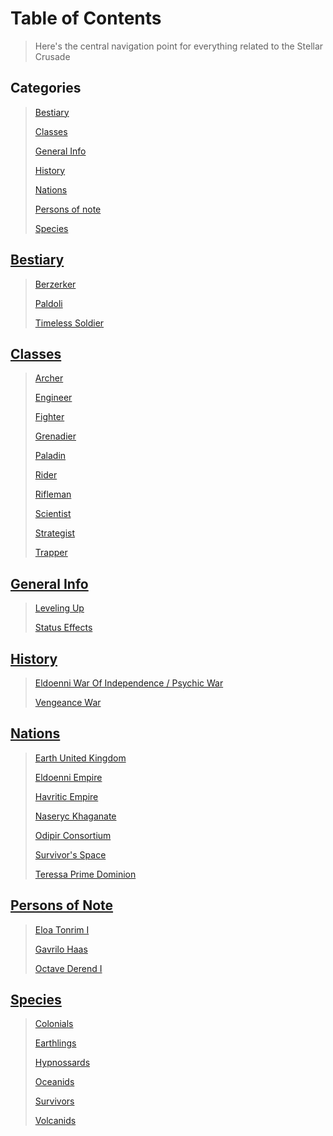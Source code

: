 #   Table of Contents

>   Here's the central navigation point for everything related to the Stellar Crusade

##  Categories

>   [Bestiary](#bestiary)
>
>   [Classes](#classes)
>
>   [General Info](#general-info)
>
>   [History](#history)
>
>   [Nations](#nations)
>
>   [Persons of note](#persons-of-note)
>
>   [Species](#species)

##  [Bestiary](beasts/Bestiary.md)

>   [Berzerker](/beasts/MinorBerzerker.md)
>
>   [Paldoli](/beasts/Paldoli.md)
>
>   [Timeless Soldier](/beasts/TimelessSoldier.md)

##  [Classes](classes/ClassesNavigation.md)

>   [Archer](/classes/Archer.md)
>
>   [Engineer](/classes/Engineer.md)
>
>   [Fighter](/classes/Fighter.md)
>
>   [Grenadier](/classes/Grenadier.md)
>
>   [Paladin](/classes/Paladin.md)
>
>   [Rider](/classes/Rider.md)
>
>   [Rifleman](/classes/Rifleman.md)
>
>   [Scientist](/classes/Scientist.md)
>
>   [Strategist](/classes/Strategist.md)
>
>   [Trapper](/classes/Trapper.md)

##  [General Info](#general-info)

>   [Leveling Up](/general/levelUps.md)
>
>   [Status Effects](/general/StatusEffects.md)

##  [History](history/MainTimeline.md)

>   [Eldoenni War Of Independence / Psychic War](history/EldoenniIndependenceWar.md)
>
>   [Vengeance War](history/VengeanceWar.md)

##  [Nations](nations/NationNavigation.md)

>   [Earth United Kingdom](/nations/EarthUnitedKingdom.md)
>
>   [Eldoenni Empire](/nations/EldoenniEmpire.md)
>
>   [Havritic Empire](/nations/HavriticEmpire.md)
>
>   [Naseryc Khaganate](/nations/NaserycKhaganate.md)
>
>   [Odipir Consortium](/nations/OdipirConsortium.md)
>
>   [Survivor's Space](/nations/SurvivorsSpace.md)
>
>   [Teressa Prime Dominion](/nations/TeressaPrimeDominion.md)

##  [Persons of Note](#persons-of-note)

>   [Eloa Tonrim I](personsOfNote/EloaTonrim.md)
>
>   [Gavrilo Haas](personsOfNote/GavriloHaas.md)
>
>   [Octave Derend I](personsOfNote/OctaveDerendI.md)

##  [Species](species/SpeciesNavigation.md)

>   [Colonials](/species/Colonials.md)
>
>   [Earthlings](/species/Earthlings.md)
>
>   [Hypnossards](/species/Hypnossards.md)
>
>   [Oceanids](/species/Oceanids.md)
>
>   [Survivors](/species/Survivors.md)
>
>   [Volcanids](/species/Volcanids.md)
